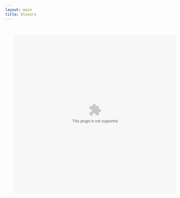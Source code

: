 ```yaml
---
layout: main
title: bloxors
---
```


<embed src="bloxors.swf" width="580" height="570" style="-webkit-transform:scale(0.9);-moz-transform-scale(0.9);" allowfullscreen/>
